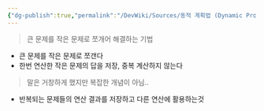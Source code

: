 ```yaml
---
{"dg-publish":true,"permalink":"/DevWiki/Sources/동적 계획법 (Dynamic Programming)/","noteIcon":"","created":"2025-06-07T03:15:43.635+09:00","updated":"2025-07-20T02:22:56.937+09:00"}
---
```



> 큰 문제를 작은 문제로 쪼개어 해결하는 기법

* 큰 문제를 작은 문제로 쪼갠다
* 한번 연산한 작은 문제의 답을 저장, 중복 계산하지 않는다

> 말은 거창하게 했지만 복잡한 개념이 아님..

* 반복되는 문제들의 연산 결과를 저장하고 다른 연산에 활용하는것